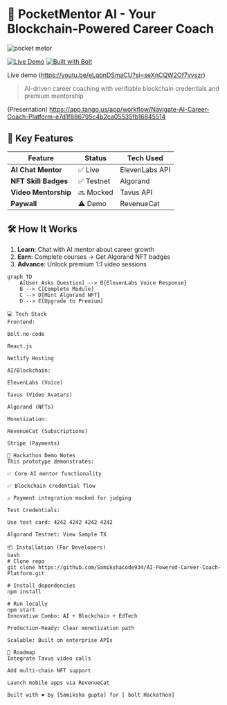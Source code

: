 # 🤖 PocketMentor AI - Your Blockchain-Powered Career Coach 
![pocket metor](https://github.com/user-attachments/assets/35864cbc-82c7-460d-b3e9-41da5aaf6a08)

[![Live Demo](https://img.shields.io/badge/DEMO-LIVE-brightgreen)](https://funny-pastelito-9a98ca.netlify.app/)
[![Built with Bolt](https://img.shields.io/badge/Powered%20by-Bolt-7B3BF7)](https://bolt.new)

Live demo  (https://youtu.be/eLqpnDSmaCU?si=seXnCQW2Of7vvszr)

> AI-driven career coaching with verifiable blockchain credentials and premium mentorship

(Presentation) https://app.tango.us/app/workflow/Navigate-AI-Career-Coach-Platform-e7d1f886795c4b2ca05535fb16845514

## 🚀 Key Features

| Feature | Status | Tech Used |
|---------|--------|-----------|
| **AI Chat Mentor** | ✅ Live | ElevenLabs API |
| **NFT Skill Badges** | ✅ Testnet | Algorand |
| **Video Mentorship** | 🔜 Mocked | Tavus API |
| **Paywall** | ⚠️ Demo | RevenueCat |

## 🛠️ How It Works

1. **Learn**: Chat with AI mentor about career growth  
2. **Earn**: Complete courses → Get Algorand NFT badges  
3. **Advance**: Unlock premium 1:1 video sessions  

```mermaid
graph TD
    A[User Asks Question] --> B{ElevenLabs Voice Response}
    B --> C[Complete Module]
    C --> D[Mint Algorand NFT]
    D --> E[Upgrade to Premium]

💻 Tech Stack
Frontend:

Bolt.no-code

React.js

Netlify Hosting

AI/Blockchain:

ElevenLabs (Voice)

Tavus (Video Avatars)

Algorand (NFTs)

Monetization:

RevenueCat (Subscriptions)

Stripe (Payments)

🎥 Hackathon Demo Notes
This prototype demonstrates:

✅ Core AI mentor functionality

✅ Blockchain credential flow

⚠️ Payment integration mocked for judging

Test Credentials:

Use test card: 4242 4242 4242 4242

Algorand Testnet: View Sample TX

📦 Installation (For Developers)
bash
# Clone repo
git clone https://github.com/Samikshacode934/AI-Powered-Career-Coach-Platform.git

# Install dependencies
npm install

# Run locally
npm start
Innovative Combo: AI + Blockchain + EdTech

Production-Ready: Clear monetization path

Scalable: Built on enterprise APIs

📅 Roadmap
Integrate Tavus video calls

Add multi-chain NFT support

Launch mobile apps via RevenueCat

Built with ❤️ by [Samiksha gupta] for [ bolt Hackathon]





